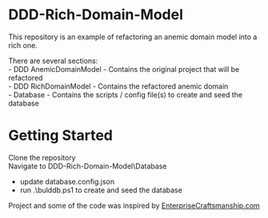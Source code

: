 # DDD-Rich-Domain-Model

This repository is an example of refactoring an anemic domain model into a rich one.  

There are several sections:    
    - DDD AnemicDomainModel - Contains the original project that will be refactored     
    - DDD RichDomainModel - Contains the refactored anemic domain          
    - Database - Contains the scripts / config file(s) to create and seed the database      
      
# Getting Started  
Clone the repository  
Navigate to DDD-Rich-Domain-Model\Database  
 - update database.config.json  
 - run .\bulddb.ps1 to create and seed the database   
 
Project and some of the code was inspired by [EnterpriseCraftsmanship.com](https://enterprisecraftsmanship.com/2015/01/03/value-objects-explained/) 
